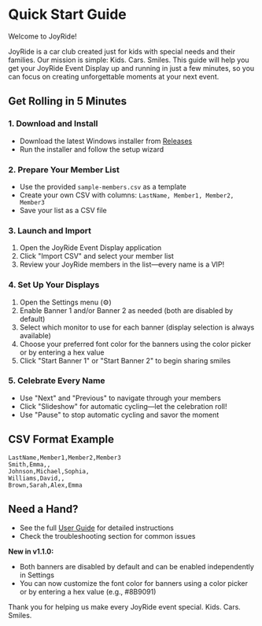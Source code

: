 # Quick Start Guide

Welcome to JoyRide!

JoyRide is a car club created just for kids with special needs and their families. Our mission is simple: Kids. Cars. Smiles. This guide will help you get your JoyRide Event Display up and running in just a few minutes, so you can focus on creating unforgettable moments at your next event.

## Get Rolling in 5 Minutes

### 1. Download and Install
- Download the latest Windows installer from [Releases](https://github.com/jgilmore-dev/JoyrideNameDisplay/releases)
- Run the installer and follow the setup wizard

### 2. Prepare Your Member List
- Use the provided `sample-members.csv` as a template
- Create your own CSV with columns: `LastName, Member1, Member2, Member3`
- Save your list as a CSV file

### 3. Launch and Import
1. Open the JoyRide Event Display application
2. Click "Import CSV" and select your member list
3. Review your JoyRide members in the list—every name is a VIP!

### 4. Set Up Your Displays
1. Open the Settings menu (⚙️)
2. Enable Banner 1 and/or Banner 2 as needed (both are disabled by default)
3. Select which monitor to use for each banner (display selection is always available)
4. Choose your preferred font color for the banners using the color picker or by entering a hex value
5. Click "Start Banner 1" or "Start Banner 2" to begin sharing smiles

### 5. Celebrate Every Name
- Use "Next" and "Previous" to navigate through your members
- Click "Slideshow" for automatic cycling—let the celebration roll!
- Use "Pause" to stop automatic cycling and savor the moment

## CSV Format Example
```csv
LastName,Member1,Member2,Member3
Smith,Emma,,
Johnson,Michael,Sophia,
Williams,David,,
Brown,Sarah,Alex,Emma
```

## Need a Hand?
- See the full [User Guide](USER_GUIDE.md) for detailed instructions
- Check the troubleshooting section for common issues

**New in v1.1.0:**
- Both banners are disabled by default and can be enabled independently in Settings
- You can now customize the font color for banners using a color picker or by entering a hex value (e.g., #8B9091)

Thank you for helping us make every JoyRide event special. Kids. Cars. Smiles. 